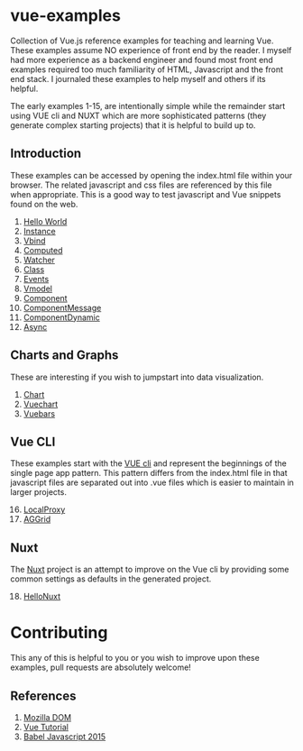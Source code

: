 # vue-examples

Collection of Vue.js reference examples for teaching and learning Vue. These examples assume NO experience of front end by the reader. I myself had more experience as a backend engineer and found most front end examples required too much familiarity of HTML, Javascript and the front end stack. I journaled these examples to help myself and others if its helpful.

The early examples 1-15, are intentionally simple while the remainder start using VUE cli and NUXT which are more sophisticated patterns (they generate complex starting projects) that it is helpful to build up to. 

## Introduction

These examples can be accessed by opening the index.html file within your browser. The related javascript and css files are referenced by this file when appropriate. This is a good way to test javascript and Vue snippets found on the web.

1. [Hello World](https://github.com/peterlamar/vue-workshop/tree/master/helloworld)
2. [Instance](https://github.com/peterlamar/vue-workshop/tree/master/instance)
3. [Vbind](https://github.com/peterlamar/vue-workshop/tree/master/vbind)
4. [Computed](https://github.com/peterlamar/vue-workshop/tree/master/computed)
5. [Watcher](https://github.com/peterlamar/vue-workshop/tree/master/watcher)
6. [Class](https://github.com/peterlamar/vue-workshop/tree/master/class)
7. [Events](https://github.com/peterlamar/vue-workshop/tree/master/events)
8. [Vmodel](https://github.com/peterlamar/vue-workshop/tree/master/vmodel)
9. [Component](https://github.com/peterlamar/vue-workshop/tree/master/component)
10. [ComponentMessage](https://github.com/peterlamar/vue-workshop/tree/master/componentmessage)
11. [ComponentDynamic](https://github.com/peterlamar/vue-workshop/tree/master/componentdynamic)
12. [Async](https://github.com/peterlamar/vue-workshop/tree/master/async)

## Charts and Graphs

These are interesting if you wish to jumpstart into data visualization. 

1. [Chart](https://github.com/peterlamar/vue-workshop/tree/master/chart)
2. [Vuechart](https://github.com/peterlamar/vue-workshop/tree/master/vuechart)
3. [Vuebars](https://github.com/peterlamar/vue-workshop/tree/master/vuebars)

## Vue CLI

These examples start with the [VUE cli](https://cli.vuejs.org/) and represent the beginnings of the single page app pattern. This pattern differs from the index.html file in that javascript files are separated out into .vue files which is easier to maintain in larger projects. 

16. [LocalProxy](https://github.com/peterlamar/vue-workshop/tree/master/localproxy)
17. [AGGrid](https://github.com/peterlamar/vue-workshop/tree/master/aggrid)

## Nuxt

The [Nuxt](https://nuxtjs.org/) project is an attempt to improve on the Vue cli by providing some common settings as defaults in the generated project.

18. [HelloNuxt](https://github.com/peterlamar/vue-workshop/tree/master/hellonuxt)

# Contributing

This any of this is helpful to you or you wish to improve upon these examples, pull requests are absolutely welcome!

## References

1. [Mozilla DOM](https://developer.mozilla.org/en-US/docs/Web/API/Document_Object_Model)
2. [Vue Tutorial](https://vuejs.org/v2/guide/installation.html)
3. [Babel Javascript 2015](https://babeljs.io/docs/en/learn)
